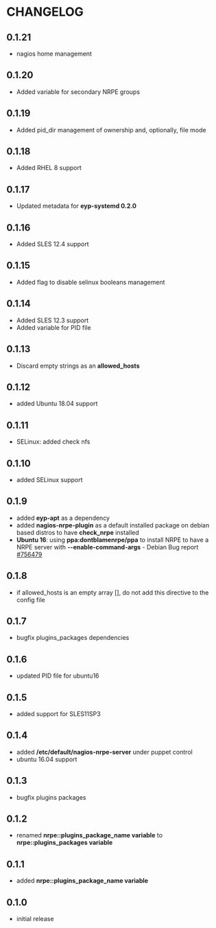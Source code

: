 # CHANGELOG

## 0.1.21

* nagios home management

## 0.1.20

* Added variable for secondary NRPE groups

## 0.1.19

* Added pid_dir management of ownership and, optionally, file mode

## 0.1.18

* Added RHEL 8 support

## 0.1.17

* Updated metadata for **eyp-systemd 0.2.0**

## 0.1.16

* Added SLES 12.4 support

## 0.1.15

* Added flag to disable selinux booleans management

## 0.1.14

* Added SLES 12.3 support
* Added variable for PID file

## 0.1.13

* Discard empty strings as an **allowed_hosts**

## 0.1.12

* added Ubuntu 18.04 support

## 0.1.11

* SELinux: added check nfs

## 0.1.10

* added SELinux support

## 0.1.9

* added **eyp-apt** as a dependency
* added **nagios-nrpe-plugin** as a default installed package on debian based distros to have **check_nrpe** installed
* **Ubuntu 16**: using **ppa:dontblamenrpe/ppa** to install NRPE to have a NRPE server with **--enable-command-args** - Debian Bug report [#756479](https://bugs.debian.org/cgi-bin/bugreport.cgi?bug=756479)

## 0.1.8

* if allowed_hosts is an empty array [], do not add this directive to the config file

## 0.1.7

* bugfix plugins_packages dependencies

## 0.1.6

* updated PID file for ubuntu16

## 0.1.5

* added support for SLES11SP3

## 0.1.4

* added **/etc/default/nagios-nrpe-server** under puppet control
* ubuntu 16.04 support

## 0.1.3

* bugfix plugins packages

## 0.1.2

* renamed **nrpe::plugins_package_name variable** to **nrpe::plugins_packages variable**

## 0.1.1

* added **nrpe::plugins_package_name variable**

## 0.1.0

* initial release
